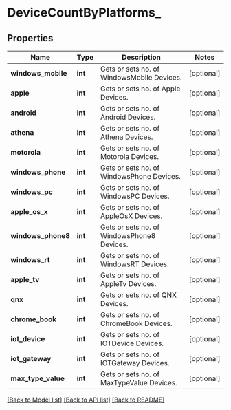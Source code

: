 # DeviceCountByPlatforms_

## Properties
Name | Type | Description | Notes
------------ | ------------- | ------------- | -------------
**windows_mobile** | **int** | Gets or sets no. of WindowsMobile Devices. | [optional] 
**apple** | **int** | Gets or sets no. of Apple Devices. | [optional] 
**android** | **int** | Gets or sets no. of Android Devices. | [optional] 
**athena** | **int** | Gets or sets no. of Athena Devices. | [optional] 
**motorola** | **int** | Gets or sets no. of Motorola Devices. | [optional] 
**windows_phone** | **int** | Gets or sets no. of WindowsPhone Devices. | [optional] 
**windows_pc** | **int** | Gets or sets no. of WindowsPC Devices. | [optional] 
**apple_os_x** | **int** | Gets or sets no. of AppleOsX Devices. | [optional] 
**windows_phone8** | **int** | Gets or sets no. of WindowsPhone8 Devices. | [optional] 
**windows_rt** | **int** | Gets or sets no. of WindowsRT Devices. | [optional] 
**apple_tv** | **int** | Gets or sets no. of AppleTv Devices. | [optional] 
**qnx** | **int** | Gets or sets no. of QNX Devices. | [optional] 
**chrome_book** | **int** | Gets or sets no. of ChromeBook Devices. | [optional] 
**iot_device** | **int** | Gets or sets no. of IOTDevice Devices. | [optional] 
**iot_gateway** | **int** | Gets or sets no. of IOTGateway Devices. | [optional] 
**max_type_value** | **int** | Gets or sets no. of MaxTypeValue Devices. | [optional] 

[[Back to Model list]](../README.md#documentation-for-models) [[Back to API list]](../README.md#documentation-for-api-endpoints) [[Back to README]](../README.md)



